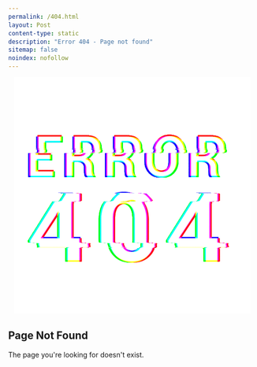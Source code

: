 ```yaml
---
permalink: /404.html
layout: Post
content-type: static
description: "Error 404 - Page not found"
sitemap: false
noindex: nofollow
---
```


<p class="disable-select" align="center"><img id="error-404" src="/assets/img/404.gif" alt="Error 404"></p>
<div class="center-align-text">
  <h2>Page Not Found</h2>
  <p>The page you're looking for doesn't exist.</p>
</div>

<br>
<br>

